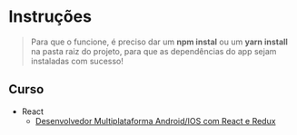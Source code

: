 # Instruções
> Para que o funcione, é preciso dar um **npm instal** ou um **yarn install** na pasta raiz do projeto, para que as dependências do app sejam instaladas com sucesso!

## Curso
- React
    - [Desenvolvedor Multiplataforma Android/IOS com React e Redux](https://www.udemy.com/desenvolvedor-multiplataforma-androidios-com-react-e-redux/learn/v4/overview)